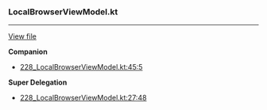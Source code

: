 ### LocalBrowserViewModel.kt
---
[View file](../../precision_analyzed/228_LocalBrowserViewModel.kt)

**Companion**

 - [228_LocalBrowserViewModel.kt:45:5](../../precision_analyzed/228_LocalBrowserViewModel.kt#L45)

**Super Delegation**

 - [228_LocalBrowserViewModel.kt:27:48](../../precision_analyzed/228_LocalBrowserViewModel.kt#L27)

